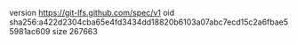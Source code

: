 version https://git-lfs.github.com/spec/v1
oid sha256:a422d2304cba65e4fd3434dd18820b6103a07abc7ecd15c2a6fbae55981ac609
size 267663
